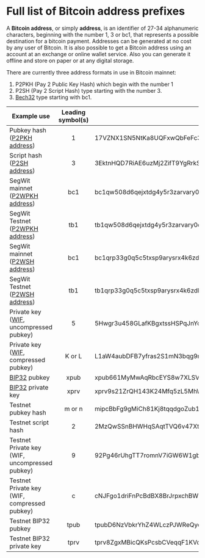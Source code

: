 # Full list of Bitcoin address prefixes

A __Bitcoin address__, or simply __address__, is an identifier of 27-34 alphanumeric characters, beginning with the number 1, 3 or bc1, that represents a possible destination for a bitcoin payment. Addresses can be generated at no cost by any user of Bitcoin. It is also possible to get a Bitcoin address using an account at an exchange or online wallet service. Also you can generate it offline and store on paper or at any digital storage.

There are currently three address formats in use in Bitcoin mainnet:

1. P2PKH (Pay 2 Public Key Hash) which begin with the number 1
2. P2SH (Pay 2 Script Hash) type starting with the number 3.
3. [Bech32](https://en.bitcoin.it/wiki/Bech32) type starting with bc1.

Example use | Leading symbol(s) | Example
----------- | :---------------: | -------
Pubkey hash ([P2PKH address](https://en.bitcoin.it/wiki/Transaction#Pay-to-PubkeyHash)) | 1 | 17VZNX1SN5NtKa8UQFxwQbFeFc3iqRYhem
Script hash ([P2SH address](https://en.bitcoin.it/wiki/Pay_to_script_hash)) | 3 | 3EktnHQD7RiAE6uzMj2ZifT9YgRrkSgzQX
SegWit mainnet ([P2WPKH address](https://github.com/bitcoin/bips/blob/master/bip-0173.mediawiki)) | bc1 | bc1qw508d6qejxtdg4y5r3zarvary0c5xw7kv8f3t4
SegWit Testnet ([P2WPKH address](https://github.com/bitcoin/bips/blob/master/bip-0173.mediawiki)) | tb1 | tb1qw508d6qejxtdg4y5r3zarvary0c5xw7kxpjzsx
SegWit mainnet ([P2WSH address](https://github.com/bitcoin/bips/blob/master/bip-0173.mediawiki)) | bc1 | bc1qrp33g0q5c5txsp9arysrx4k6zdkfs4nce4xj0gdcccefvpysxf3qccfmv3
SegWit Testnet ([P2WSH address](https://github.com/bitcoin/bips/blob/master/bip-0173.mediawiki)) | tb1 | tb1qrp33g0q5c5txsp9arysrx4k6zdkfs4nce4xj0gdcccefvpysxf3q0sl5k7
Private key ([WIF](https://en.bitcoin.it/wiki/Wallet_import_format), uncompressed pubkey) | 5 | 5Hwgr3u458GLafKBgxtssHSPqJnYoGrSzgQsPwLFhLNYskDPyyA
Private key ([WIF](https://en.bitcoin.it/wiki/Wallet_import_format), compressed pubkey) | K or L | L1aW4aubDFB7yfras2S1mN3bqg9nwySY8nkoLmJebSLD5BWv3ENZ
[BIP32](https://en.bitcoin.it/wiki/BIP_0032) pubkey | xpub |  	xpub661MyMwAqRbcEYS8w7XLSVeEsBXy79zSzH1J8vCdxAZningWLdN3zgtU6LBpB85b3D2yc8sfvZU521AAwdZafEz7mnzBBsz4wKY5e4cp9LB
[BIP32](https://en.bitcoin.it/wiki/BIP_0032) private key | xprv |  	xprv9s21ZrQH143K24Mfq5zL5MhWK9hUhhGbd45hLXo2Pq2oqzMMo63oStZzF93Y5wvzdUayhgkkFoicQZcP3y52uPPxFnfoLZB21Teqt1VvEHx
Testnet pubkey hash | m or n | mipcBbFg9gMiCh81Kj8tqqdgoZub1ZJRfn
Testnet script hash | 2 | 2MzQwSSnBHWHqSAqtTVQ6v47XtaisrJa1Vc
Testnet Private key (WIF, uncompressed pubkey) | 9 | 92Pg46rUhgTT7romnV7iGW6W1gbGdeezqdbJCzShkCsYNzyyNcc
Testnet Private key (WIF, compressed pubkey) | c | cNJFgo1driFnPcBdBX8BrJrpxchBWXwXCvNH5SoSkdcF6JXXwHMm
Testnet BIP32 pubkey | tpub |  	tpubD6NzVbkrYhZ4WLczPJWReQycCJdd6YVWXubbVUFnJ5KgU5MDQrD998ZJLNGbhd2pq7ZtDiPYTfJ7iBenLVQpYgSQqPjUsQeJXH8VQ8xA67D
Testnet BIP32 private key | tprv | tprv8ZgxMBicQKsPcsbCVeqqF1KVdH7gwDJbxbzpCxDUsoXHdb6SnTPYxdwSAKDC6KKJzv7khnNWRAJQsRA8BBQyiSfYnRt6zuu4vZQGKjeW4YF
